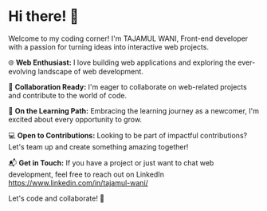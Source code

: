 # Hi there! 👋

Welcome to my coding corner! I'm TAJAMUL WANI, Front-end developer with a passion for turning ideas into interactive web projects.

🌐 **Web Enthusiast:** I love building web applications and exploring the ever-evolving landscape of web development.

🤝 **Collaboration Ready:** I'm eager to collaborate on web-related projects and contribute to the world of code.

🚀 **On the Learning Path:** Embracing the learning journey as a newcomer, I'm excited about every opportunity to grow.

💻 **Open to Contributions:** Looking to be part of impactful contributions? Let's team up and create something amazing together!

📬 **Get in Touch:** If you have a project or just want to chat web development, feel free to reach out on LinkedIn  https://www.linkedin.com/in/tajamul-wani/

Let's code and collaborate! 🚀
